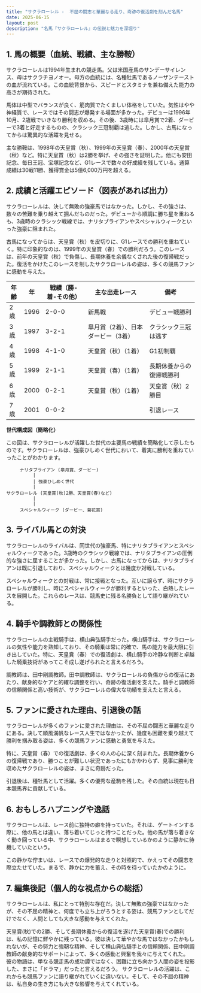 ```yaml
---
title: "サクラローレル -  不屈の闘志と華麗なる走り、奇跡の復活劇を刻んだ名馬"
date: 2025-06-15
layout: post
description: "名馬『サクラローレル』の伝説と魅力を深堀り"
---
```


## 1. 馬の概要（血統、戦績、主な勝鞍）

サクラローレルは1994年生まれの競走馬。父は米国産馬のサンデーサイレンス、母はサクラチヨノオー。母方の血統には、名種牡馬であるノーザンテーストの血が流れている。この血統背景から、スピードとスタミナを兼ね備えた能力の高さが期待された。

馬体は中型でバランスが良く、筋肉質でたくましい体格をしていた。気性はやや神経質で、レースではその闘志が爆発する場面が多かった。デビューは1996年10月、2歳戦でいきなり勝利を収める。その後、3歳時には皐月賞で2着、ダービーで3着と好走するものの、クラシック三冠制覇は逃した。しかし、古馬になってからは驚異的な活躍を見せる。

主な勝鞍は、1998年の天皇賞（秋）、1999年の天皇賞（春）、2000年の天皇賞（秋）など。特に天皇賞（秋）は2勝を挙げ、その強さを証明した。他にも安田記念、毎日王冠、宝塚記念など、G1レースで数々の好成績を残している。通算成績は30戦11勝、獲得賞金は5億6,000万円を超える。


## 2. 成績と活躍エピソード（図表があれば出力）

サクラローレルは、決して無敗の強豪馬ではなかった。しかし、その強さは、数々の苦難を乗り越えて掴んだものだった。デビューから順調に勝ち星を重ねるも、3歳時のクラシック戦線では、ナリタブライアンやスペシャルウィークといった強豪に阻まれた。

古馬になってからは、天皇賞（秋）を皮切りに、G1レースでの勝利を重ねていく。特に印象的なのは、1999年の天皇賞（春）での勝利だろう。このレースは、前年の天皇賞（秋）で負傷し、長期休養を余儀なくされた後の復帰戦だった。復活をかけたこのレースを制したサクラローレルの姿は、多くの競馬ファンに感動を与えた。

| 年齢 | 年 | 戦績（勝-着-その他） | 主な出走レース | 備考 |
|---|---|---|---|---|
| 2歳 | 1996 | 2-0-0 | 新馬戦 | デビュー戦勝利 |
| 3歳 | 1997 | 3-2-1 | 皐月賞（2着）、日本ダービー（3着） | クラシック三冠は逃す |
| 4歳 | 1998 | 4-1-0 | 天皇賞（秋）（1着） | G1初制覇 |
| 5歳 | 1999 | 2-1-1 | 天皇賞（春）（1着） | 長期休養からの復帰戦勝利 |
| 6歳 | 2000 | 0-2-1 | 天皇賞（秋）（1着） | 天皇賞（秋）2勝目 |
| 7歳 | 2001 | 0-0-2 | |  引退レース |


**世代構成図（簡略化）**

この図は、サクラローレルが活躍した世代の主要馬の戦績を簡略化して示したものです。サクラローレルは、強豪ひしめく世代において、着実に勝利を重ねていったことがわかります。

```
     ナリタブライアン (皐月賞、ダービー)
          |
          | 強豪ひしめく世代
          |
サクラローレル (天皇賞(秋)2勝、天皇賞(春)など)
          |
          |
     スペシャルウィーク (ダービー、菊花賞)
```


## 3. ライバル馬との対決

サクラローレルのライバルは、同世代の強豪馬、特にナリタブライアンとスペシャルウィークであった。3歳時のクラシック戦線では、ナリタブライアンの圧倒的な強さに屈することが多かった。しかし、古馬になってからは、ナリタブライアンは既に引退しており、スペシャルウィークとは幾度か対戦している。

スペシャルウィークとの対戦は、常に接戦となった。互いに譲らず、時にサクラローレルが勝利し、時にスペシャルウィークが勝利するといった、白熱したレースを展開した。これらのレースは、競馬史に残る名勝負として語り継がれている。


## 4. 騎手や調教師との関係性

サクラローレルの主戦騎手は、横山典弘騎手だった。横山騎手は、サクラローレルの気性や能力を熟知しており、その騎乗は常に的確で、馬の能力を最大限に引き出していた。特に、天皇賞（春）での復活劇は、横山騎手の冷静な判断と卓越した騎乗技術があってこそ成し遂げられたと言えるだろう。

調教師は、田中剛調教師。田中調教師は、サクラローレルの負傷からの復活にあたり、献身的なケアと的確な調整を行い、奇跡の復活劇を支えた。騎手と調教師の信頼関係と高い技術が、サクラローレルの偉大な功績を支えたと言える。


## 5. ファンに愛された理由、引退後の話

サクラローレルが多くのファンに愛された理由は、その不屈の闘志と華麗な走りにある。決して順風満帆なレース人生ではなかったが、幾度も困難を乗り越えて勝利を掴み取る姿は、多くの競馬ファンに感動と勇気を与えた。

特に、天皇賞（春）での復活劇は、多くの人の心に深く刻まれた。長期休養からの復帰戦であり、勝つことが難しい状況であったにもかかわらず、見事に勝利を収めたサクラローレルの姿は、まさに奇跡だった。

引退後は、種牡馬として活躍。多くの優秀な産駒を残した。その血統は現在も日本競馬界に貢献している。


## 6. おもしろハプニングや逸話

サクラローレルは、レース前に独特の癖を持っていた。それは、ゲートインする際に、他の馬とは違い、落ち着いてじっと待つことだった。他の馬が落ち着きなく動き回っている中、サクラローレルはまるで瞑想しているかのように静かに待機していたという。

この静かな佇まいは、レースでの爆発的な走りと対照的で、かえってその闘志を際立たせていた。まるで、静かに力を蓄え、その時を待っていたかのように。


## 7. 編集後記（個人的な視点からの総括）

サクラローレルは、私にとって特別な存在だ。決して無敗の強豪ではなかったが、その不屈の精神と、何度でも立ち上がろうとする姿は、競馬ファンとしてだけでなく、人間としても大きな感動を与えてくれた。

天皇賞(秋)での2勝、そして長期休養からの復活を遂げた天皇賞(春)での勝利は、私の記憶に鮮やかに残っている。彼は決して華やかな馬ではなかったかもしれないが、その努力と強靭な精神、そして横山典弘騎手との信頼関係、田中剛調教師の献身的なサポートによって、多くの感動と興奮を我々に与えてくれた。  彼の物語は、単なる競走馬の成功譚ではなく、困難に立ち向かう人間の姿を投影した、まさに「ドラマ」だったと言えるだろう。  サクラローレルの活躍は、これからも競馬ファンに語り継がれていくに違いない。そして、その不屈の精神は、私自身の生き方にも大きな影響を与えてくれている。
